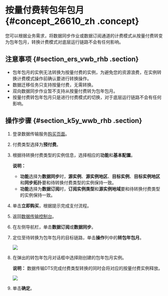 # 按量付费转包年包月 {#concept_26610_zh .concept}

您可以根据业务需求，将数据同步作业或数据订阅通道的计费模式从按量付费转变为包年包月，转换计费模式对底层运行链路不会有任何影响。

## 注意事项 {#section_ers_vwb_rhb .section}

-   包年包月的实例无法转换为按量付费的实例，为避免您的资源浪费，在实例转换计费模式操作前确认要进行转换操作。
-   数据迁移任务只支持按量付费，无需转换。
-   双向数据同步作业暂不支持从按量付费转为包年包月。
-   按量付费转包年包月只是进行付费模式的切换，对于底层运行链路不会有任何影响。

## 操作步骤 {#section_k5y_wwb_rhb .section}

1.  登录数据传输服务[购买页面](https://common-buy.aliyun.com/?commodityCode=dtspre#/buy)。
2.  付费类型选择为**预付费**。
3.  根据待转换付费类型的实例信息，选择相应的**功能**和**基本配置**。

    **说明：** 

    -   **功能**选择为**数据同步**时，**源实例**、**源实例地区**、**目标实例**、**目标实例地区**和**同步拓扑**要和待转换付费类型的实例保持一致。
    -   **功能**选择为**数据订阅**时，**订阅实例类型**和**源实例地域**要和待转换付费类型的实例保持一致。
4.  单击**立即购买**，根据提示完成支付流程。
5.  返回[数据传输控制台](https://dts.console.aliyun.com/)。
6.  在左侧导航栏，单击**数据订阅**或**数据同步**。
7.  定位至待转换为包年包月的目标链路，单击**操作**列中的**转包年包月**。

    ![](http://static-aliyun-doc.oss-cn-hangzhou.aliyuncs.com/assets/img/17077/155746736046638_zh-CN.png)

8.  在弹出的转包年包月对话框中选择刚创建的包年包月实例。

    **说明：** 数据传输DTS完成付费类型转换的同时会将对应的按量付费实例释放。

    ![](http://static-aliyun-doc.oss-cn-hangzhou.aliyuncs.com/assets/img/17077/155746736046639_zh-CN.png)

9.  单击**确定**。

